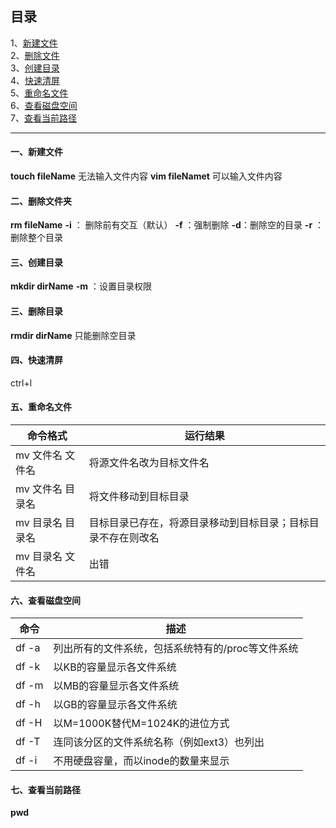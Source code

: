 ## 目录
1、[新建文件](#1)  
2、[删除文件](#2)   
3、[创建目录](#3)  
4、[快速清屏](#4)  
5、[重命名文件](#5)  
6、[查看磁盘空间](#6)  
7、[查看当前路径](#7)  

---------------------------------
#### 一、新建文件<span name=1></span>

**touch fileName**  无法输入文件内容
**vim fileNamet**   可以输入文件内容

#### 二、删除文件夹<span name=2></span>
**rm fileName**
**-i** ： 删除前有交互（默认）
**-f** ：强制删除
**-d**：删除空的目录
**-r** ：删除整个目录

#### 三、创建目录<span name=3></span>
**mkdir dirName**
**-m** ：设置目录权限

#### 三、删除目录<span name=4></span>
**rmdir dirName** 只能删除空目录

#### 四、快速清屏
ctrl+l

#### 五、重命名文件<span name=5></span>

命令格式 |  运行结果
-- | --
mv 文件名 文件名 | 将源文件名改为目标文件名
mv 文件名 目录名 | 将文件移动到目标目录
mv 目录名 目录名 | 目标目录已存在，将源目录移动到目标目录；目标目录不存在则改名
mv 目录名 文件名 | 出错

#### 六、查看磁盘空间<span name=6></span>
命令 | 描述
-- | --
df -a | 列出所有的文件系统，包括系统特有的/proc等文件系统
df -k | 以KB的容量显示各文件系统
df -m | 以MB的容量显示各文件系统
df -h |以GB的容量显示各文件系统
df -H |以M=1000K替代M=1024K的进位方式
df -T |连同该分区的文件系统名称（例如ext3）也列出
df -i |不用硬盘容量，而以inode的数量来显示

#### 七、查看当前路径 <span name=7></span>
**pwd**

  
